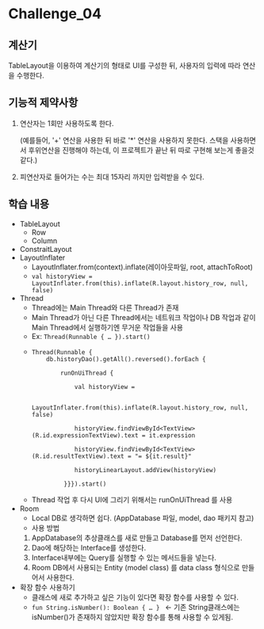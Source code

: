# Challenge_04
## 계산기

TableLayout을 이용하여 계산기의 형태로 UI를 구성한 뒤, 사용자의 입력에 따라 연산을 수행한다.

## 기능적 제약사항
1. 연산자는 1회만 사용하도록 한다. 

    (예를들어, '+' 연산을 사용한 뒤 바로 '*' 연산을 사용하지 못한다. 스택을 사용하면서 후위연산을 진행해야 하는데, 이 프로젝트가 끝난 뒤 따로 구현해 보는게 좋을것 같다.)

2. 피연산자로 들어가는 수는 최대 15자리 까지만 입력받을 수 있다.

## 학습 내용
* TableLayout
  *	Row
  *	Column
* ConstraitLayout
* LayoutInflater
  * LayoutInflater.from(context).inflate(레이아웃파일, root, attachToRoot)
  * `val historyView = LayoutInflater.from(this).inflate(R.layout.history_row, null, false)`
* Thread
  * Thread에는 Main Thread와 다른 Thread가 존재
  * Main Thread가 아닌 다른 Thread에서는 네트워크 작업이나 DB 작업과 같이 Main Thread에서 실행하기엔 무거운 작업들을 사용
  * Ex: `Thread(Runnable { … }).start()`
  *     Thread(Runnable {
            db.historyDao().getAll().reversed().forEach {

                runOnUiThread {

                    val historyView =

                        LayoutInflater.from(this).inflate(R.layout.history_row, null, false)

                    historyView.findViewById<TextView>(R.id.expressionTextView).text = it.expression

                    historyView.findViewById<TextView>(R.id.resultTextView).text = "= ${it.result}"

                    historyLinearLayout.addView(historyView)

                 }}}).start()

  *	Thread 작업 후 다시 UI에 그리기 위해서는 runOnUiThread 를 사용
* Room
  * Local DB로 생각하면 쉽다. (AppDatabase 파일, model, dao 패키지 참고)
  * 사용 방법
  1.	AppDatabase의 추상클래스를 새로 만들고 Database를 먼저 선언한다.
  2.	Dao에 해당하는 Interface를 생성한다.
  3.	Interface내부에는 Query를 실행할 수 있는 메서드들을 넣는다.
  4.	Room DB에서 사용되는 Entity (model class) 를 data class 형식으로 만들어서 사용한다.
* 확장 함수 사용하기
  * 클래스에 새로 추가하고 싶은 기능이 있다면 확장 함수를 사용할 수 있다.
  * `fun String.isNumber(): Boolean { … } ` <- 기존 String클래스에는 isNumber()가 존재하지 않았지만 확장 함수를 통해 사용할 수 있게됨.
